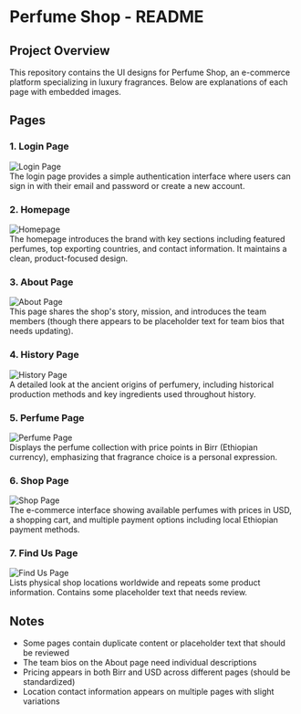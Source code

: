 #  Perfume Shop - README

## Project Overview

This repository contains the UI designs for  Perfume Shop, an e-commerce platform specializing in luxury fragrances. Below are explanations of each page with embedded images.

## Pages

### 1. Login Page
![Login Page](img/login.png)  
The login page provides a simple authentication interface where users can sign in with their email and password or create a new account.

### 2. Homepage
![Homepage](img/front-page.png)  
The homepage introduces the brand with key sections including featured perfumes, top exporting countries, and contact information. It maintains a clean, product-focused design.

### 3. About Page
![About Page](img/about-page.png)  
This page shares the shop's story, mission, and introduces the team members (though there appears to be placeholder text for team bios that needs updating).

### 4. History Page
![History Page](img/History-page.png)  
A detailed look at the ancient origins of perfumery, including historical production methods and key ingredients used throughout history.

### 5. Perfume Page
![Perfume Page](img/perfume-page.png)  
Displays the perfume collection with price points in Birr (Ethiopian currency), emphasizing that fragrance choice is a personal expression.

### 6. Shop Page
![Shop Page](img/shops-page.png)  
The e-commerce interface showing available perfumes with prices in USD, a shopping cart, and multiple payment options including local Ethiopian payment methods.

### 7. Find Us Page
![Find Us Page](img/findme-page.png)  
Lists physical shop locations worldwide and repeats some product information. Contains some placeholder text that needs review.

## Notes
- Some pages contain duplicate content or placeholder text that should be reviewed
- The team bios on the About page need individual descriptions
- Pricing appears in both Birr and USD across different pages (should be standardized)
- Location contact information appears on multiple pages with slight variations
